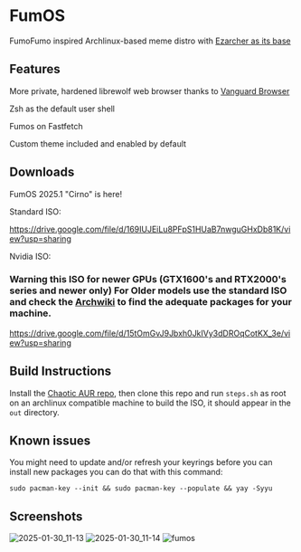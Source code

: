 # FumOS
FumoFumo inspired Archlinux-based meme distro with [Ezarcher as its base](https://sourceforge.net/projects/ezarch/)

## Features
More private, hardened librewolf web browser thanks to [Vanguard Browser](https://github.com/Michael-Sebero/Vanguard-Browser)

Zsh as the default user shell

Fumos on Fastfetch

Custom theme included and enabled by default

## Downloads
FumOS 2025.1 "Cirno" is here!  

Standard ISO:

https://drive.google.com/file/d/169IUJEiLu8PFpS1HUaB7nwguGHxDb81K/view?usp=sharing

Nvidia ISO:
### Warning this ISO for newer GPUs (GTX1600's and RTX2000's series and newer only) For Older models use the standard ISO and check the [Archwiki](https://wiki.archlinux.org/title/NVIDIA) to find the adequate packages for your machine.

https://drive.google.com/file/d/15tOmGvJ9Jbxh0JkIVy3dDROqCotKX_3e/view?usp=sharing


## Build Instructions
Install the [Chaotic AUR repo](https://aur.chaotic.cx/), then clone this repo and run ```steps.sh``` as root on an archlinux compatible machine to build the ISO, it should appear in the ```out``` directory.

## Known issues
You might need to update and/or refresh your keyrings before you can install new packages you can do that with this command:
```
sudo pacman-key --init && sudo pacman-key --populate && yay -Syyu
```
## Screenshots
![2025-01-30_11-13](https://github.com/user-attachments/assets/4d209653-9ebf-472f-910b-c964e8dc6d9d)
![2025-01-30_11-14](https://github.com/user-attachments/assets/2c8ef704-bce4-4a16-8b03-306a7f916936)
![fumos](https://github.com/user-attachments/assets/bbb5b250-2dfe-4cbb-874e-88d516d2adc2)
